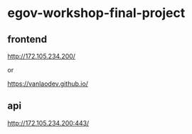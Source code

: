 # egov-workshop-final-project

## frontend
http://172.105.234.200/

or

https://vanlaodev.github.io/


## api
http://172.105.234.200:443/

